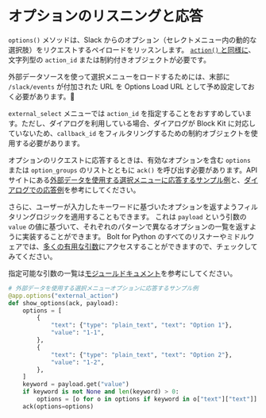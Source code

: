# オプションのリスニングと応答

`options()` メソッドは、Slack からのオプション（セレクトメニュー内の動的な選択肢）をリクエストするペイロードをリッスンします。 [`action()` と同様に](/tools/bolt-python/concepts/actions)、文字列型の `action_id` または制約付きオブジェクトが必要です。

外部データソースを使って選択メニューをロードするためには、末部に `/slack/events` が付加された URL を Options Load URL として予め設定しておく必要があります。

`external_select` メニューでは `action_id` を指定することをおすすめしています。ただし、ダイアログを利用している場合、ダイアログが Block Kit に対応していないため、`callback_id` をフィルタリングするための制約オブジェクトを使用する必要があります。

オプションのリクエストに応答するときは、有効なオプションを含む `options` または `option_groups` のリストとともに `ack()` を呼び出す必要があります。API サイトにある[外部データを使用する選択メニューに応答するサンプル例](/reference/block-kit/block-elements/multi-select-menu-element#external_multi_select)と、[ダイアログでの応答例](/legacy/legacy-dialogs/#dynamic_select_elements_external)を参考にしてください。

さらに、ユーザーが入力したキーワードに基づいたオプションを返すようフィルタリングロジックを適用することもできます。 これは `payload` という引数の ` value` の値に基づいて、それぞれのパターンで異なるオプションの一覧を返すように実装することができます。 Bolt for Python のすべてのリスナーやミドルウェアでは、[多くの有用な引数](https://docs.slack.dev/tools/bolt-python/reference/kwargs_injection/args.html)にアクセスすることができますので、チェックしてみてください。

<span>指定可能な引数の一覧は<a href="https://docs.slack.dev/tools/bolt-python/reference/kwargs_injection/args.html">モジュールドキュメント</a>を参考にしてください。</span>
```python
# 外部データを使用する選択メニューオプションに応答するサンプル例
@app.options("external_action")
def show_options(ack, payload):
    options = [
        {
            "text": {"type": "plain_text", "text": "Option 1"},
            "value": "1-1",
        },
        {
            "text": {"type": "plain_text", "text": "Option 2"},
            "value": "1-2",
        },
    ]
    keyword = payload.get("value")
    if keyword is not None and len(keyword) > 0:
        options = [o for o in options if keyword in o["text"]["text"]]
    ack(options=options)
```
